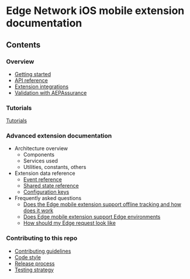 # Edge Network iOS mobile extension documentation

## Contents

### Overview
* [Getting started](Overview/getting-started.md)
* [API reference](Overview/api-reference.md)
* [Extension integrations](Overview/integrations.md)
* [Validation with AEPAssurance](Overview/validation.md)

### Tutorials
[Tutorials](Tutorials/README.md)

### Advanced extension documentation
* Architecture overview
  * Components
  * Services used
  * Utilities, constants, others
* Extension data reference
  * [Event reference](Advanced/ExtensionDataReference/event-reference.md)
  * [Shared state reference](Advanced/ExtensionDataReference/shared-state-reference.md)
  * [Configuration keys](Advanced/ExtensionDataReference/config-reference.md)
* Frequently asked questions
  * [Does the Edge mobile extension support offline tracking and how does it work](./Advanced/FAQ/events-persistence.md)
  * [Does Edge mobile extension support Edge environments](Advanced/FAQ/edge-network-environments.md)
  * [How should my Edge request look like](Advanced/FAQ/edge-network-apis-integration.md)

### Contributing to this repo
  * [Contributing guidelines](../.github/CONTRIBUTING.md)
  * [Code style](./Contributing/code-style.md)
  * [Release process](./Contributing/release-process.md)
  * [Testing strategy](./Contributing/testing-strategy.md)
